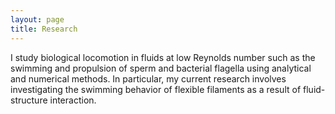 ```yaml
---
layout: page
title: Research
---
```


I study biological locomotion in fluids at low Reynolds number such as the swimming and propulsion of sperm and bacterial flagella using analytical and numerical methods. In particular, my current research involves investigating the swimming behavior of flexible filaments as a result of fluid-structure interaction.